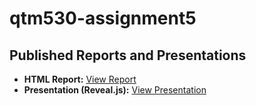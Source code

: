 # qtm530-assignment5
## Published Reports and Presentations
- **HTML Report:** [View Report](https://jzh2449.github.io/qtm530-assignment5/hw.html)
- **Presentation (Reveal.js):** [View Presentation](https://jzh2449.github.io/qtm530-assignment5/hw_ppt.html)

